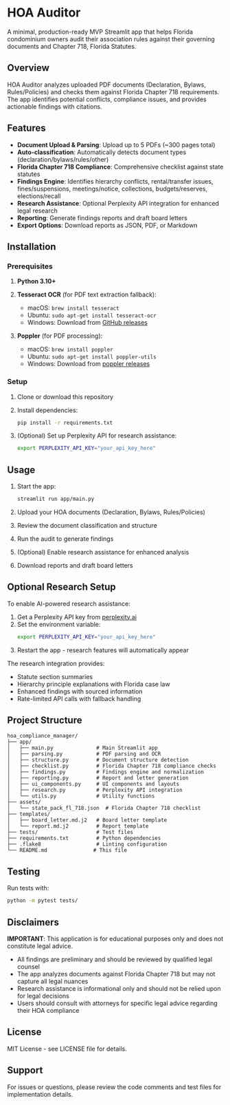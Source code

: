 # HOA Auditor

A minimal, production-ready MVP Streamlit app that helps Florida condominium owners audit their association rules against their governing documents and Chapter 718, Florida Statutes.

## Overview

HOA Auditor analyzes uploaded PDF documents (Declaration, Bylaws, Rules/Policies) and checks them against Florida Chapter 718 requirements. The app identifies potential conflicts, compliance issues, and provides actionable findings with citations.

## Features

- **Document Upload & Parsing**: Upload up to 5 PDFs (~300 pages total)
- **Auto-classification**: Automatically detects document types (declaration/bylaws/rules/other)
- **Florida Chapter 718 Compliance**: Comprehensive checklist against state statutes
- **Findings Engine**: Identifies hierarchy conflicts, rental/transfer issues, fines/suspensions, meetings/notice, collections, budgets/reserves, elections/recall
- **Research Assistance**: Optional Perplexity API integration for enhanced legal research
- **Reporting**: Generate findings reports and draft board letters
- **Export Options**: Download reports as JSON, PDF, or Markdown

## Installation

### Prerequisites

1. **Python 3.10+**
2. **Tesseract OCR** (for PDF text extraction fallback):
   - macOS: `brew install tesseract`
   - Ubuntu: `sudo apt-get install tesseract-ocr`
   - Windows: Download from [GitHub releases](https://github.com/UB-Mannheim/tesseract/wiki)

3. **Poppler** (for PDF processing):
   - macOS: `brew install poppler`
   - Ubuntu: `sudo apt-get install poppler-utils`
   - Windows: Download from [poppler releases](https://github.com/oschwartz10612/poppler-windows/releases)

### Setup

1. Clone or download this repository
2. Install dependencies:
   ```bash
   pip install -r requirements.txt
   ```

3. (Optional) Set up Perplexity API for research assistance:
   ```bash
   export PERPLEXITY_API_KEY="your_api_key_here"
   ```

## Usage

1. Start the app:
   ```bash
   streamlit run app/main.py
   ```

2. Upload your HOA documents (Declaration, Bylaws, Rules/Policies)

3. Review the document classification and structure

4. Run the audit to generate findings

5. (Optional) Enable research assistance for enhanced analysis

6. Download reports and draft board letters

## Optional Research Setup

To enable AI-powered research assistance:

1. Get a Perplexity API key from [perplexity.ai](https://www.perplexity.ai/)
2. Set the environment variable:
   ```bash
   export PERPLEXITY_API_KEY="your_api_key_here"
   ```
3. Restart the app - research features will automatically appear

The research integration provides:
- Statute section summaries
- Hierarchy principle explanations with Florida case law
- Enhanced findings with sourced information
- Rate-limited API calls with fallback handling

## Project Structure

```
hoa_compliance_manager/
├── app/
│   ├── main.py              # Main Streamlit app
│   ├── parsing.py           # PDF parsing and OCR
│   ├── structure.py         # Document structure detection
│   ├── checklist.py         # Florida Chapter 718 compliance checks
│   ├── findings.py          # Findings engine and normalization
│   ├── reporting.py         # Report and letter generation
│   ├── ui_components.py     # UI components and layouts
│   ├── research.py          # Perplexity API integration
│   └── utils.py             # Utility functions
├── assets/
│   └── state_pack_fl_718.json  # Florida Chapter 718 checklist
├── templates/
│   ├── board_letter.md.j2   # Board letter template
│   └── report.md.j2         # Report template
├── tests/                   # Test files
├── requirements.txt         # Python dependencies
├── .flake8                  # Linting configuration
└── README.md               # This file
```

## Testing

Run tests with:
```bash
python -m pytest tests/
```

## Disclaimers

**IMPORTANT**: This application is for educational purposes only and does not constitute legal advice. 

- All findings are preliminary and should be reviewed by qualified legal counsel
- The app analyzes documents against Florida Chapter 718 but may not capture all legal nuances
- Research assistance is informational only and should not be relied upon for legal decisions
- Users should consult with attorneys for specific legal advice regarding their HOA compliance

## License

MIT License - see LICENSE file for details.

## Support

For issues or questions, please review the code comments and test files for implementation details.
